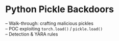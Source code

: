 # Python Pickle Backdoors

– Walk-through: crafting malicious pickles\
– POC exploiting `torch.load()` / `pickle.load()`\
– Detection & YARA rules
